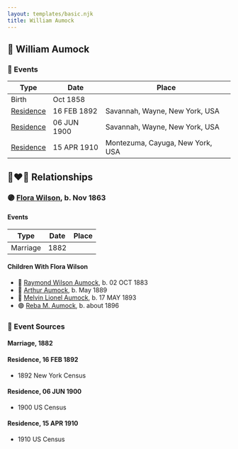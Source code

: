 ```yaml
---
layout: templates/basic.njk
title: William Aumock
---
```

## 🔵 William Aumock

### 📆 Events

Type | Date | Place
------ | ------ | ------
Birth | Oct 1858 |
[Residence](#event-event-0) | 16 FEB 1892 | Savannah, Wayne, New York, USA
[Residence](#event-event-1) | 06 JUN 1900 | Savannah, Wayne, New York, USA
[Residence](#event-event-2) | 15 APR 1910 | Montezuma, Cayuga, New York, USA

## 👩‍❤️‍👨 Relationships

### 🟣 [Flora Wilson](/people/2/2426620), b. Nov 1863

#### Events

Type | Date | Place
------ | ------ | ------
Marriage | 1882 |
#### Children With Flora Wilson
* 🔵 [Raymond Wilson Aumock](/people/1/17962037), b. 02 OCT 1883
* 🔵 [Arthur Aumock](/people/2/29296932), b. May 1889
* 🔵 [Melvin Lionel Aumock](/people/5/52466857), b. 17 MAY 1893
* 🟣 [Reba M. Aumock](/people/2/20205610), b. about 1896
### 📰 Event Sources

#### <a id="event-family-0-event-0"></a> Marriage, 1882

#### <a id="event-event-0"></a> Residence, 16 FEB 1892
* 1892 New York Census

#### <a id="event-event-1"></a> Residence, 06 JUN 1900
* 1900 US Census

#### <a id="event-event-2"></a> Residence, 15 APR 1910
* 1910 US Census